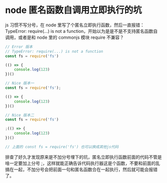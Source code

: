 # node 匿名函数自调用立即执行的坑

js 习惯不写分号，在 node 里写了个匿名立即执行函数，然后一直报错：TypeError: require(...) is not a function，开始以为是是不是不支持匿名函数自调用，或者是和 node 里的 commonjs 模块 require 不兼容？

```js
// Error 版本
// TypeError: require(...) is not a function
const fs = require('fs')

(() => {
    console.log(123)
})()

// Nice 版本一
const fs = require('fs');

(() => {
    console.log(123)
})()

// Nice 版本二
const fs = require('fs')

;(() => {
    console.log(123)
})()

// 上面的 const fs = require('fs') 也可以换成其他js代码
```

排查了好久才发现原来是不加分号埋下的坑，匿名立即执行函数前面的代码不管是啥一定要加上分号 ;，这样就能正确告诉代码执行器这是个函数，不要和前面的乱搞在一起，不加分号会把前面一句和匿名函数合在一起执行，然后就可能会报错了。

